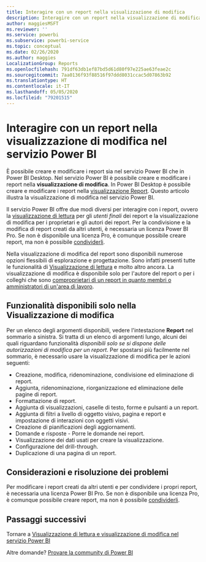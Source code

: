 ```yaml
---
title: Interagire con un report nella visualizzazione di modifica
description: Interagire con un report nella visualizzazione di modifica dei report nel servizio Power BI
author: maggiesMSFT
ms.reviewer: ''
ms.service: powerbi
ms.subservice: powerbi-service
ms.topic: conceptual
ms.date: 02/26/2020
ms.author: maggies
LocalizationGroup: Reports
ms.openlocfilehash: 791df63db1ef87bd5d61d80f97e225ae63feae2c
ms.sourcegitcommit: 7aa0136f93f88516f97ddd8031ccac5d07863b92
ms.translationtype: HT
ms.contentlocale: it-IT
ms.lasthandoff: 05/05/2020
ms.locfileid: "79201515"
---
```

# <a name="interact-with-a-report-in-editing-view-in-the-power-bi-service"></a>Interagire con un report nella visualizzazione di modifica nel servizio Power BI
È possibile creare e modificare i report sia nel servizio Power BI che in Power BI Desktop. Nel servizio Power BI è possibile creare e modificare i report nella **visualizzazione di modifica**. In Power BI Desktop è possibile creare e modificare i report nella [visualizzazione Report](desktop-report-view.md). Questo articolo illustra la visualizzazione di modifica nel servizio Power BI. 

Il servizio Power BI offre due modi diversi per interagire con i report, ovvero la [visualizzazione di lettura](consumer/end-user-reading-view.md) per gli *utenti finali* dei report e la visualizzazione di modifica per i proprietari e gli autori dei report.  Per la condivisione e la modifica di report creati da altri utenti, è necessaria un licenza Power BI Pro. Se non è disponibile una licenza Pro, è comunque possibile creare report, ma non è possibile [condividerli](service-share-reports.md).    

Nella visualizzazione di modifica del report sono disponibili numerose opzioni flessibili di esplorazione e progettazione. Sono infatti presenti tutte le funzionalità di [Visualizzazione di lettura](consumer/end-user-reading-view.md) e molto altro ancora. La visualizzazione di modifica è disponibile solo per l'autore del report o per i colleghi che sono [comproprietari di un report in quanto membri o amministratori di un'area di lavoro](service-create-distribute-apps.md).

## <a name="functionality-only-available-in-editing-view"></a>Funzionalità disponibili solo nella Visualizzazione di modifica
Per un elenco degli argomenti disponibili, vedere l'intestazione **Report** nel sommario a sinistra. Si tratta di un elenco di argomenti lungo, alcuni dei quali riguardano funzionalità *disponibili solo se si dispone delle autorizzazioni di modifica per un report*.  Per spostarsi più facilmente nel sommario, è necessario usare la visualizzazione di modifica per le azioni seguenti:

* Creazione, modifica, ridenominazione, condivisione ed eliminazione di report.
* Aggiunta, ridenominazione, riorganizzazione ed eliminazione delle pagine di report.
* Formattazione di report.
* Aggiunta di visualizzazioni, caselle di testo, forme e pulsanti a un report.
* Aggiunta di filtri a livello di oggetto visivo, pagina e report e impostazione di interazioni con oggetti visivi.
* Creazione di pianificazioni degli aggiornamenti.
* Domande e risposte - Porre le domande nei report.
* Visualizzazione dei dati usati per creare la visualizzazione. 
* Configurazione del drill-through.
* Duplicazione di una pagina di un report.

## <a name="considerations-and-troubleshooting"></a>Considerazioni e risoluzione dei problemi
Per modificare i report creati da altri utenti e per condividere i propri report, è necessaria una licenza Power BI Pro.  Se non è disponibile una licenza Pro, è comunque possibile creare report, ma non è possibile [condividerli](service-share-reports.md).


## <a name="next-steps"></a>Passaggi successivi
Tornare a [Visualizzazione di lettura e visualizzazione di modifica nel servizio Power BI](consumer/end-user-reading-view.md)

Altre domande? [Provare la community di Power BI](https://community.powerbi.com/)

